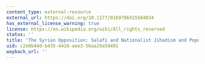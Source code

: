 ```yaml
---
content_type: external-resource
external_url: https://doi.org/10.1177/0169796X15584034
has_external_license_warning: true
license: https://en.wikipedia.org/wiki/All_rights_reserved
status: ''
title: 'The Syrian Opposition: Salafi and Nationalist Jihadism and Populist Idealism'
uid: c2e0b44d-b435-4418-aee3-56aa29a59401
wayback_url: ''
---
```

